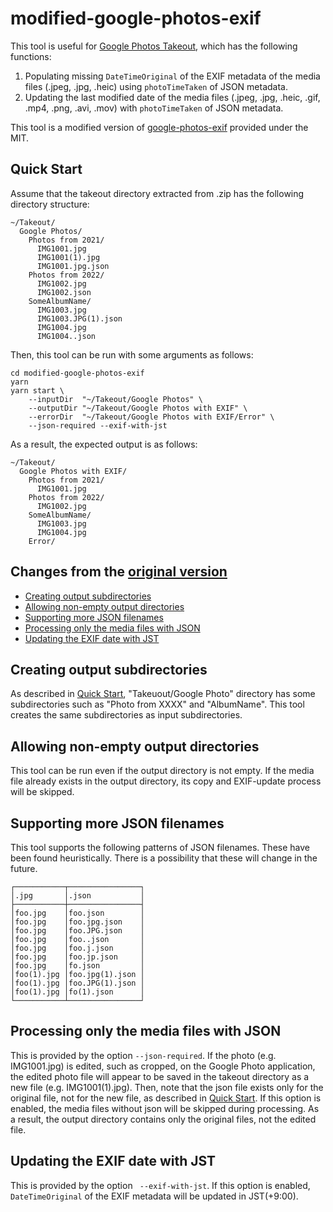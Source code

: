 # modified-google-photos-exif

This tool is useful for [Google Photos Takeout](https://takeout.google.com), which has the following functions:

1.  Populating missing `DateTimeOriginal` of the EXIF metadata of the media files (.jpeg, .jpg, .heic) using 
`photoTimeTaken` of JSON metadata.
2. Updating the last modified date of the media files (.jpeg, .jpg, .heic, .gif, .mp4, .png, .avi, .mov) with `photoTimeTaken` of JSON metadata.

This tool is a modified version of [google-photos-exif](https://github.com/mattwilson1024/google-photos-exif) provided under the MIT. 

## Quick Start

Assume that the takeout directory extracted from .zip has the following directory structure:

```
~/Takeout/
  Google Photos/
    Photos from 2021/
      IMG1001.jpg
      IMG1001(1).jpg
      IMG1001.jpg.json
    Photos from 2022/
      IMG1002.jpg
      IMG1002.json
    SomeAlbumName/
      IMG1003.jpg
      IMG1003.JPG(1).json
      IMG1004.jpg
      IMG1004..json
```

Then, this tool can be run with some arguments as follows:

```
cd modified-google-photos-exif
yarn
yarn start \
    --inputDir  "~/Takeout/Google Photos" \
    --outputDir "~/Takeout/Google Photos with EXIF" \ 
    --errorDir  "~/Takeout/Google Photos with EXIF/Error" \
    --json-required --exif-with-jst
```

As a result, the expected output is as follows:


```
~/Takeout/
  Google Photos with EXIF/
    Photos from 2021/
      IMG1001.jpg
    Photos from 2022/
      IMG1002.jpg
    SomeAlbumName/
      IMG1003.jpg
      IMG1004.jpg
    Error/
```

## Changes from the [original version](https://github.com/mattwilson1024/google-photos-exif)
- [Creating output subdirectories](#creating-output-subdirectories)
- [Allowing non-empty output directories](#allowing-non-empty-output-directories)
- [Supporting more JSON filenames](#supporting-more-json-filenames)
- [Processing only the media files with JSON](#processing-only-the-media-files-with-json)
- [Updating the EXIF date with JST](#updating-the-exif-date-with-JST)

## Creating output subdirectories

As described in [Quick Start](#quick-start), "Takeuout/Google Photo" directory has some subdirectories such as "Photo from XXXX" and "AlbumName". This tool creates the same subdirectories as input subdirectories.

## Allowing non-empty output directories
This tool can be run even if the output directory is not empty. If the media file already exists in the output directory, its copy and EXIF-update process will be skipped.

## Supporting more JSON filenames
This tool supports the following patterns of JSON filenames. These have been found heuristically.  There is a possibility that these will change in the future.

```
┌───────────┬────────────────┐
│.jpg       │.json           │
├───────────┼────────────────┤
│foo.jpg    │foo.json        │
│foo.jpg    │foo.jpg.json    │
│foo.jpg    │foo.JPG.json    │
│foo.jpg    │foo..json       │
│foo.jpg    │foo.j.json      │
│foo.jpg    │foo.jp.json     │
│foo.jpg    │fo.json         │
│foo(1).jpg │foo.jpg(1).json │
│foo(1).jpg │foo.JPG(1).json │
│foo(1).jpg │fo(1).json      │
└───────────┴────────────────┘
```

## Processing only the media files with JSON
This is provided by the option `--json-required`. If the photo (e.g. IMG1001.jpg) is edited, such as cropped, on the Google Photo application, the edited photo file will appear to be saved in the takeout directory as a new file (e.g. IMG1001(1).jpg). Then, note that the json file exists only for the original file, not for the new file, as described in [Quick Start](#quick-start). If this option is enabled, the media files without json will be skipped during processing. As a result, the output directory contains only the original files, not the edited file.

## Updating the EXIF date with JST
This is provided by the option ` --exif-with-jst`. If this option is enabled, `DateTimeOriginal` of the EXIF metadata will be updated in JST(+9:00).
